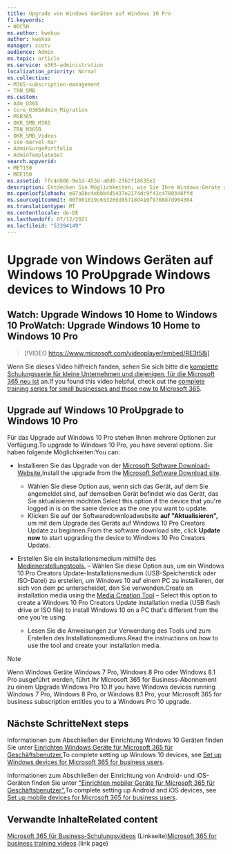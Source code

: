 ```yaml
---
title: Upgrade von Windows Geräten auf Windows 10 Pro
f1.keywords:
- NOCSH
ms.author: kwekua
author: kwekua
manager: scotv
audience: Admin
ms.topic: article
ms.service: o365-administration
localization_priority: Normal
ms.collection:
- M365-subscription-management
- TRN_SMB
ms.custom:
- Adm_O365
- Core_O365Admin_Migration
- MSB365
- OKR_SMB_M365
- TRN_M365B
- OKR_SMB_Videos
- seo-marvel-mar
- AdminSurgePortfolio
- AdminTemplateSet
search.appverid:
- MET150
- MOE150
ms.assetid: ffc4d886-9e1d-453d-a0d0-2f62f18635e2
description: Entdecken Sie Möglichkeiten, wie Sie Ihre Windows-Geräte auf Windows 10 Pro aktualisieren können, um erweiterte Sicherheits- und Unternehmensnetzwerkfeatures zu nutzen.
ms.openlocfilehash: e87a9bc4ebbb4d5437e2174dc9f41c4700346ffd
ms.sourcegitcommit: 00f001019c653269d85718d410f970887d904304
ms.translationtype: MT
ms.contentlocale: de-DE
ms.lasthandoff: 07/12/2021
ms.locfileid: "53394149"
---
```

# <a name="upgrade-windows-devices-to-windows-10-pro"></a><span data-ttu-id="1d900-103">Upgrade von Windows Geräten auf Windows 10 Pro</span><span class="sxs-lookup"><span data-stu-id="1d900-103">Upgrade Windows devices to Windows 10 Pro</span></span>

## <a name="watch-upgrade-windows-10-home-to-windows-10-pro"></a><span data-ttu-id="1d900-104">Watch: Upgrade Windows 10 Home to Windows 10 Pro</span><span class="sxs-lookup"><span data-stu-id="1d900-104">Watch: Upgrade Windows 10 Home to Windows 10 Pro</span></span>

> [!VIDEO https://www.microsoft.com/videoplayer/embed/RE3t58j]

<span data-ttu-id="1d900-105">Wenn Sie dieses Video hilfreich fanden, sehen Sie sich bitte die [komplette Schulungsserie für kleine Unternehmen und diejenigen, für die Microsoft 365 neu ist](../business-video/index.yml) an.</span><span class="sxs-lookup"><span data-stu-id="1d900-105">If you found this video helpful, check out the [complete training series for small businesses and those new to Microsoft 365](../business-video/index.yml).</span></span>

## <a name="upgrade-to-windows-10-pro"></a><span data-ttu-id="1d900-106">Upgrade auf Windows 10 Pro</span><span class="sxs-lookup"><span data-stu-id="1d900-106">Upgrade to Windows 10 Pro</span></span>

<span data-ttu-id="1d900-107">Für das Upgrade auf Windows 10 Pro stehen Ihnen mehrere Optionen zur Verfügung.</span><span class="sxs-lookup"><span data-stu-id="1d900-107">To upgrade to Windows 10 Pro, you have several options.</span></span> <span data-ttu-id="1d900-108">Sie haben folgende Möglichkeiten:</span><span class="sxs-lookup"><span data-stu-id="1d900-108">You can:</span></span>

- <span data-ttu-id="1d900-109">Installieren Sie das Upgrade von der [Microsoft Software Download-Website.](https://go.microsoft.com/fwlink/?LinkID=836951)</span><span class="sxs-lookup"><span data-stu-id="1d900-109">Install the upgrade from the [Microsoft Software Download site](https://go.microsoft.com/fwlink/?LinkID=836951).</span></span>
  - <span data-ttu-id="1d900-110">Wählen Sie diese Option aus, wenn sich das Gerät, auf dem Sie angemeldet sind, auf demselben Gerät befindet wie das Gerät, das Sie aktualisieren möchten.</span><span class="sxs-lookup"><span data-stu-id="1d900-110">Select this option if the device that you're logged in is on the same device as the one you want to update.</span></span>
  - <span data-ttu-id="1d900-111">Klicken Sie auf der Softwaredownloadwebsite **auf "Aktualisieren",** um mit dem Upgrade des Geräts auf Windows 10 Pro Creators Update zu beginnen.</span><span class="sxs-lookup"><span data-stu-id="1d900-111">From the software download site, click **Update now** to start upgrading the device to Windows 10 Pro Creators Update.</span></span>

- <span data-ttu-id="1d900-112">Erstellen Sie ein Installationsmedium mithilfe des [Medienerstellungstools.](https://go.microsoft.com/fwlink/?LinkID=836960) &ndash; Wählen Sie diese Option aus, um ein Windows 10 Pro Creators Update-Installationsmedium (USB-Speicherstick oder ISO-Datei) zu erstellen, um Windows 10 auf einem PC zu installieren, der sich von dem pc unterscheidet, den Sie verwenden.</span><span class="sxs-lookup"><span data-stu-id="1d900-112">Create an installation media using the [Media Creation Tool](https://go.microsoft.com/fwlink/?LinkID=836960) &ndash; Select this option to create a Windows 10 Pro Creators Update installation media (USB flash drive or ISO file) to install Windows 10 on a PC that's different from the one you're using.</span></span>
  - <span data-ttu-id="1d900-113">Lesen Sie die Anweisungen zur Verwendung des Tools und zum Erstellen des Installationsmediums.</span><span class="sxs-lookup"><span data-stu-id="1d900-113">Read the instructions on how to use the tool and create your installation media.</span></span>

> [!NOTE]
> <span data-ttu-id="1d900-114">Wenn Windows Geräte Windows 7 Pro, Windows 8 Pro oder Windows 8.1 Pro ausgeführt werden, führt Ihr Microsoft 365 for Business-Abonnement zu einem Upgrade Windows Pro 10.</span><span class="sxs-lookup"><span data-stu-id="1d900-114">If you have Windows devices running Windows 7 Pro, Windows 8 Pro, or Windows 8.1 Pro, your Microsoft 365 for business subscription entitles you to a Windows Pro 10 upgrade.</span></span>

## <a name="next-steps"></a><span data-ttu-id="1d900-115">Nächste Schritte</span><span class="sxs-lookup"><span data-stu-id="1d900-115">Next steps</span></span>

<span data-ttu-id="1d900-116">Informationen zum Abschließen der Einrichtung Windows 10 Geräten finden Sie unter [Einrichten Windows Geräte für Microsoft 365 für Geschäftsbenutzer.](set-up-windows-devices.md)</span><span class="sxs-lookup"><span data-stu-id="1d900-116">To complete setting up Windows 10 devices, see [Set up Windows devices for Microsoft 365 for business users](set-up-windows-devices.md).</span></span>

<span data-ttu-id="1d900-117">Informationen zum Abschließen der Einrichtung von Android- und iOS-Geräten finden Sie unter ["Einrichten mobiler Geräte für Microsoft 365 für Geschäftsbenutzer".](set-up-mobile-devices.md)</span><span class="sxs-lookup"><span data-stu-id="1d900-117">To complete setting up Android and iOS devices, see [Set up mobile devices for Microsoft 365 for business users](set-up-mobile-devices.md).</span></span>

## <a name="related-content"></a><span data-ttu-id="1d900-118">Verwandte Inhalte</span><span class="sxs-lookup"><span data-stu-id="1d900-118">Related content</span></span>

<span data-ttu-id="1d900-119">[Microsoft 365 für Business-Schulungsvideos](../business-video/index.yml) (Linkseite)</span><span class="sxs-lookup"><span data-stu-id="1d900-119">[Microsoft 365 for business training videos](../business-video/index.yml) (link page)</span></span>
